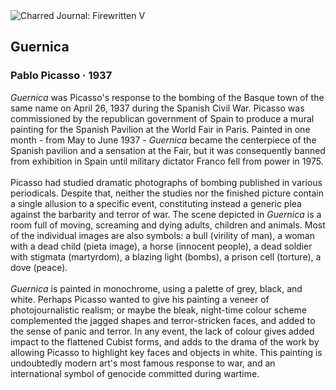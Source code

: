 <div class="artwork-of-the-day">
  <div class="container">
    <div class="img-wrapper">
      <img
        src="https://uploads0.wikiart.org/00139/images/pablo-picasso/guernica-by-pablo-picasso.jpg!Large.jpg"
        alt="Charred Journal: Firewritten V" />
    </div>
    <div class="artwork-detail">
      <div class="artwork-origin"> 
        <h2 class="artwork-name">Guernica</h2>
        <h3 class="artist">
          Pablo Picasso
                    ·  1937
        </h3>
      </div>
      <p class="description">
        <span class="artwork-description-text ng-binding" ng-bind-html="viewModel.ArtworkOfTheDay.Description | unsafe"><i>Guernica</i> was Picasso's response to the bombing of the Basque town of the same name on April 26, 1937 during the Spanish Civil War. Picasso was commissioned by the republican government of Spain to produce a mural painting for the Spanish Pavilion at the World Fair in Paris. Painted in one month - from May to June 1937 - <i>Guernica</i> became the centerpiece of the Spanish pavilion and a sensation at the Fair, but it was consequently banned from exhibition in Spain until military dictator Franco fell from power in 1975. <br><br>Picasso had studied dramatic photographs of bombing published in various periodicals. Despite that, neither the studies nor the finished picture contain a single allusion to a specific event, constituting instead a generic plea against the barbarity and terror of war. The scene depicted in <i>Guernica</i> is a room full of moving, screaming and dying adults, children and animals. Most of the individual images are also symbols: a bull (virility of man), a woman with a dead child (pieta image), a horse (innocent people), a dead soldier with stigmata (martyrdom), a blazing light (bombs), a prison cell (torture), a dove (peace).<br><br><i>Guernica</i> is painted in monochrome, using a palette of grey, black, and white. Perhaps Picasso wanted to give his painting a veneer of photojournalistic realism; or maybe the bleak, night-time colour scheme complemented the jagged shapes and terror-stricken faces, and added to the sense of panic and terror. In any event, the lack of colour gives added impact to the flattened Cubist forms, and adds to the drama of the work by allowing Picasso to highlight key faces and objects in white. This painting is undoubtedly modern art's most famous response to war, and an international symbol of genocide committed during wartime.</span>
                        <div class="text-shadow-container" ng-show="showShadow" style=""></div>
      </p>
    </div>
  </div>

</div>
